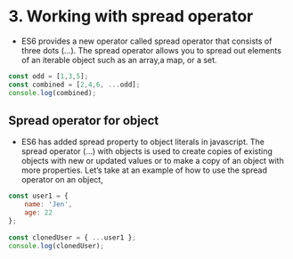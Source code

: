 # 3. Working with spread operator #
- ES6 provides a new operator called spread operator that consists of three dots (...). The spread operator allows you to spread out elements of an iterable object such as an array,a  map, or a set.

```js
const odd = [1,3,5];
const combined = [2,4,6, ...odd];
console.log(combined);
```

## Spread operator for object ##
- ES6 has added spread property to object literals in javascript. The spread operator (…) with objects is used to create copies of existing objects with new or updated values or to make a copy of an object with more properties. Let’s take at an example of how to use the spread operator on an object,

```js
const user1 = {
    name: 'Jen',
    age: 22
};
  
const clonedUser = { ...user1 };
console.log(clonedUser);
```

